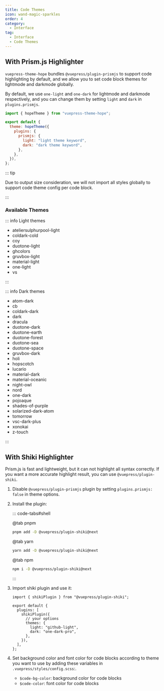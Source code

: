 ```yaml
---
title: Code Themes
icon: wand-magic-sparkles
order: 4
category:
  - Interface
tag:
  - Interface
  - Code Themes
---
```


## With Prism.js Highlighter

`vuepress-theme-hope` bundles `@vuepress/plugin-prismjs` to support code highlighting by default, and we allow you to set code block themes for lightmode and darkmode globally.

By default, we use `one-light` and `one-dark` for lightmode and darkmode respectively, and you can change them by setting `light` and `dark` in `plugins.prismjs`.

```js {6-10} title=".vuepress/config.js"
import { hopeTheme } from "vuepress-theme-hope";

export default {
  theme: hopeTheme({
    plugins: {
      prismjs: {
        light: "light theme keyword",
        dark: "dark theme keyword",
      },
    },
  }),
};
```

::: tip

Due to output size consideration, we will not import all styles globally to support code theme config per code block.

:::

### Available Themes

::: info Light themes

- ateliersulphurpool-light
- coldark-cold
- coy
- duotone-light
- ghcolors
- gruvbox-light
- material-light
- one-light
- vs

:::

::: info Dark themes

- atom-dark
- cb
- coldark-dark
- dark
- dracula
- duotone-dark
- duotone-earth
- duotone-forest
- duotone-sea
- duotone-space
- gruvbox-dark
- holi
- hopscotch
- lucario
- material-dark
- material-oceanic
- night-owl
- nord
- one-dark
- pojoaque
- shades-of-purple
- solarized-dark-atom
- tomorrow
- vsc-dark-plus
- xonokai
- z-touch

:::

## With Shiki Highlighter

Prism.js is fast and lightweight, but it can not highlight all syntax correctly. If you want a more accurate highlight result, you can use `@vuepress/plugin-shiki`.

1. Disable `@vuepress/plugin-prismjs` plugin by setting `plugins.prismjs: false` in theme options.

1. Install the plugin:

   ::: code-tabs#shell

   @tab pnpm

   ```bash
   pnpm add -D @vuepress/plugin-shiki@next
   ```

   @tab yarn

   ```bash
   yarn add -D @vuepress/plugin-shiki@next
   ```

   @tab npm

   ```bash
   npm i -D @vuepress/plugin-shiki@next
   ```

   :::

1. Import shiki plugin and use it:

   ```js{5-11} title=".vuepress/config.js"
   import { shikiPlugin } from "@vuepress/plugin-shiki";

   export default {
     plugins: [
       shikiPlugin({
         // your options
         themes: {
           light: "github-light",
           dark: "one-dark-pro",
         },
       }),
     ],
   };
   ```

1. Set background color and font color for code blocks according to theme you want to use by adding these variables in `.vuepress/styles/config.scss`:.

   - `$code-bg-color`: background color for code blocks
   - `$code-color`: font color for code blocks
